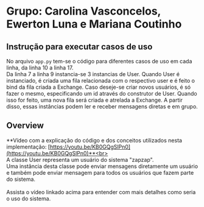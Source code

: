 # Grupo: Carolina Vasconcelos, Ewerton Luna e Mariana Coutinho

## Instrução para executar casos de uso
No arquivo `app.py` tem-se o código para diferentes casos de uso em cada linha, da linha 10 a linha 17.<br>
Da linha 7 a linha 9 instancia-se 3 instancias de User. Quando User é instanciado, é criada uma fila relacionada com o respectivo user e é feito o
bind da fila criada a Exchange. Caso deseje-se criar novos usuários, é só fazer o mesmo, especificando um id através do construtor de User. Quando
isso for feito, uma nova fila será criada e atrelada a Exchange. A partir disso, essas instâncias podem ler e receber mensagens diretas e em grupo.

## Overview
**Vídeo com a explicação do código e dos conceitos utilizados nesta implementação: [https://youtu.be/KB0GQgSlPn0](https://youtu.be/KB0GQgSlPn0)**<br><br>
A classe User representa um usuário do sistema "zapzap".<br> 
Uma instância desta classe pode enviar mensagens diretamente um usuário e também pode enviar mensagem
para todos os usuários que fazem parte do sistema.<br><br>
Assista o vídeo linkado acima para entender com mais detalhes como seria o uso do sistema.